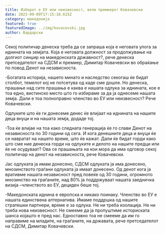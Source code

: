 ```yaml
---
title: Изборот е ЕУ или неизвесност, вели премиерот Ковачевски
date: 2023-09-09T17:15:18.615Z
category: македонија
featured: true
featuredImage: ../img/kovacevski.jpg
author: Вардарски
---
```

<!--StartFragment-->

Секој политичар денеска треба да се запраша која е неговата улога за иднината на земјата. Која е неговата должност за продолжување на долгиот синџир на македонската државност?, рече денеска претседателот на СДСМ и премиер, Димитар Ковачевски во обраќање по повод Денот на независноста.

\-Богатата историја, нашето минато и наследство секогаш ќе бидат столбот, темелот кој не потсетува од каде сме дошле. Но денеска, прашање над сите прашања е каква е нашата одлука за иднината, кое е тоа едно, вистинско место што го избираме за да ја однесеме нашата земја. Дали е тоа полноправно членство во ЕУ или неизвесност? Рече Ковачевски.

Одлуките што ќе ги донесеме денес ќе влијаат на иднината на нашите деца внуци и на нашата земја, додаде тој.

\-Тоа ќе влијае на тоа како следната генерација ќе го слави Денот на независноста по 30 години од сега. И кога денешните деца и внуци ќе се навратат на нашето време, што ќе кажат. Дали ќе бидат горди како што сме ние денеска горди на одлуките и делото на нашите предци или ќе не осудуваат? Ова се прашањата на кои мора да има одговор секој политичар на денот на независноста, рече Ковачевски.

Јас одлуката ја имам донесено, СДСМ одлуката ја има донесено, мнозинството граѓани одлуката ја имаат донесено. Од денот кога ја вративме нашата независност пред повеќе од 30 години, огромното мнозинство на граѓаните, над 80% ја поддржуваат нашата заедничка визија –членството во ЕУ, дециден беше тој.

\-Македонската иднина е европска и никако поинаку. Членство во ЕУ е нашата единствена алтернатива. Имаме поддршка од нашите стратешки партнери, време е за одлука. Не ни треба изолација. Не ни треба нова неизвесност. Не смееме да ја пропуштиме историската шанса којашто е пред нас. Едноставно тоа не смееме да им го направиме на младите, на граѓаните, на државата, рече претседателот на СДСМ, Димитар Ковачевски.

<!--EndFragment-->
